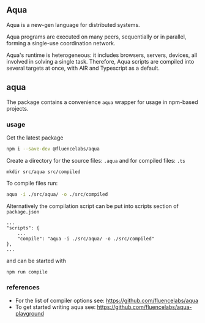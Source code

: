 ## Aqua

Aqua is a new-gen language for distributed systems.

Aqua programs are executed on many peers, sequentially
or in parallel, forming a single-use coordination network.

Aqua's runtime is heterogeneous: it includes browsers, servers, devices, all involved in solving a single task.
Therefore, Aqua scripts are compiled into several targets at once, with AIR and Typescript as a default.

## aqua

The package contains a convenience `aqua` wrapper for usage in npm-based projects.

### usage

Get the latest package

```bash
npm i --save-dev @fluencelabs/aqua
```

Create a directory for the source files: `.aqua` and for compiled files: `.ts`

```
mkdir src/aqua src/compiled
```

To compile files run:

```bash
aqua -i ./src/aqua/ -o ./src/compiled
```

Alternatively the compilation script can be put into scripts section of `package.json`

```
...
"scripts": {
    ...
    "compile": "aqua -i ./src/aqua/ -o ./src/compiled"
},
...
```

and can be started with 

```
npm run compile
```

### references

- For the list of compiler options see: https://github.com/fluencelabs/aqua
- To get started writing aqua see: https://github.com/fluencelabs/aqua-playground

